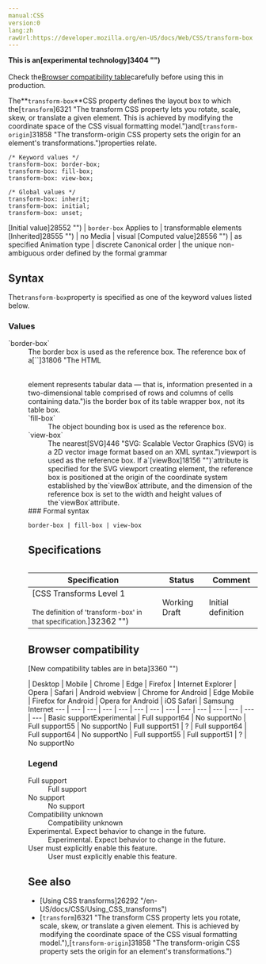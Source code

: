 ```yaml
---
manual:CSS
version:0
lang:zh
rawUrl:https://developer.mozilla.org/en-US/docs/Web/CSS/transform-box
---
```






**This is an[experimental technology]3404 "")**<br></br>Check the[Browser compatibility table](%36263#Browser_compatibility "")carefully before using this in production.





The**`transform-box`**CSS property defines the layout box to which the[`transform`]6321 "The transform CSS property lets you rotate, scale, skew, or translate a given element. This is achieved by modifying the coordinate space of the CSS visual formatting model.")and[`transform-origin`]31858 "The transform-origin CSS property sets the origin for an element's transformations.")properties relate.


```
/* Keyword values */
transform-box: border-box;
transform-box: fill-box;
transform-box: view-box;

/* Global values */
transform-box: inherit;
transform-box: initial;
transform-box: unset;
```

[Initial value]28552 "") | `border-box` 
Applies to | transformable elements 
[Inherited]28555 "") | no 
Media | visual 
[Computed value]28556 "") | as specified 
Animation type | discrete 
Canonical order | the unique non-ambiguous order defined by the formal grammar 


## Syntax<a name="Syntax"></a>


The`transform-box`property is specified as one of the keyword values listed below.


### Values<a name="Values"></a>
<dl><dt id=''>`border-box`</dt><dd>The border box is used as the reference box. The reference box of a[`<table>`]31806 "The HTML <table> element represents tabular data — that is, information presented in a two-dimensional table comprised of rows and columns of cells containing data.")is the border box of its table wrapper box, not its table box.</dd><dt id=''>`fill-box`</dt><dd>The object bounding box is used as the reference box.</dd><dt id=''>`view-box`</dt><dd>The nearest[SVG]446 "SVG: Scalable Vector Graphics (SVG) is a 2D vector image format based on an XML syntax.")viewport is used as the reference box. If a`[viewBox]18156 "")`attribute is specified for the SVG viewport creating element, the reference box is positioned at the origin of the coordinate system established by the`viewBox`attribute, and the dimension of the reference box is set to the width and height values of the`viewBox`attribute.</dd></dl>
### Formal syntax<a name="Formal_syntax"></a>

```
border-box | fill-box | view-box
```

## Specifications<a name="Specifications"></a>

Specification | Status | Comment 
 ---  |  ---  |  ---  | 
[CSS Transforms Level 1<br></br><small>The definition of &#39;transform-box&#39; in that specification.</small>]32362 "") | Working Draft | Initial definition 


## Browser compatibility<a name="Browser_compatibility"></a>
[New compatibility tables are in beta<i></i>]3360 "")

 | <abbr>Desktop<i></i></abbr> | <abbr>Mobile<i></i></abbr> 
 | <abbr>Chrome<i></i></abbr> | <abbr>Edge<i></i></abbr> | <abbr>Firefox<i></i></abbr> | <abbr>Internet Explorer<i></i></abbr> | <abbr>Opera<i></i></abbr> | <abbr>Safari<i></i></abbr> | <abbr>Android webview<i></i></abbr> | <abbr>Chrome for Android<i></i></abbr> | <abbr>Edge Mobile<i></i></abbr> | <abbr>Firefox for Android<i></i></abbr> | <abbr>Opera for Android<i></i></abbr> | <abbr>iOS Safari<i></i></abbr> | <abbr>Samsung Internet<i></i></abbr> 
 ---  |  ---  |  ---  |  ---  |  ---  |  ---  |  ---  |  ---  |  ---  |  ---  |  ---  |  ---  |  ---  |  ---  | 
Basic support<abbr>Experimental<i></i></abbr> | <abbr>Full support</abbr>64 | <abbr>No support</abbr>No | <abbr>Full support</abbr>55 | <abbr>No support</abbr>No | <abbr>Full support</abbr>51 | <abbr>?</abbr> | <abbr>Full support</abbr>64 | <abbr>Full support</abbr>64 | <abbr>No support</abbr>No | <abbr>Full support</abbr>55 | <abbr>Full support</abbr>51 | <abbr>?</abbr> | <abbr>No support</abbr>No 


### Legend<a name="Legend"></a>
<dl><dt id=''><abbr>Full support</abbr></dt><dd>Full support</dd><dt id=''><abbr>No support</abbr></dt><dd>No support</dd><dt id=''><abbr>Compatibility unknown</abbr></dt><dd>Compatibility unknown</dd><dt id=''><abbr>Experimental. Expect behavior to change in the future.<i></i></abbr></dt><dd>Experimental. Expect behavior to change in the future.</dd><dt id=''><abbr>User must explicitly enable this feature.<i></i></abbr></dt><dd>User must explicitly enable this feature.</dd></dl>

## See also<a name="See_also"></a>

* [Using CSS transforms]26292 "/en-US/docs/CSS/Using_CSS_transforms")
* [`transform`]6321 "The transform CSS property lets you rotate, scale, skew, or translate a given element. This is achieved by modifying the coordinate space of the CSS visual formatting model."),[`transform-origin`]31858 "The transform-origin CSS property sets the origin for an element's transformations.")



